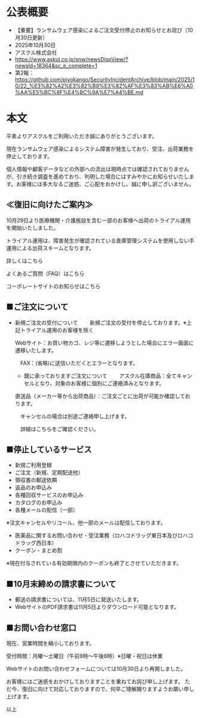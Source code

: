 # 公表概要
- 【重要】ランサムウェア感染によるご注文受付停止のお知らせとお詫び（10月30日更新）
- 2025年10月30日
- アスクル株式会社
- https://www.askul.co.jp/snw/newsDispView/?newsId=18364&sc_e_complete=1
- 第2報：https://github.com/piyokango/SecurityIncidentArchive/blob/main/2025/10/22_%E3%82%A2%E3%82%B9%E3%82%AF%E3%83%AB%E6%A0%AA%E5%BC%8F%E4%BC%9A%E7%A4%BE.md

# 本文
平素よりアスクルをご利用いただき誠にありがとうございます。

現在ランサムウェア感染によるシステム障害が発生しており、受注、出荷業務を停止しております。

個人情報や顧客データなどの外部への流出は現時点では確認されておりませんが、引き続き調査を進めており、判明した場合にはすみやかにお知らせいたします。お客様には多大なるご迷惑、ご心配をおかけし、誠に申し訳ございません。

## ≪復旧に向けたご案内≫
10月29日より医療機関・介護施設を含む一部のお客様へ出荷のトライアル運用を開始いたしました。

トライアル運用は、障害発生が確認されている倉庫管理システムを使用しない手運用による出荷スキームとなります。

詳しくはこちら

よくあるご質問（FAQ）はこちら

コーポレートサイトのお知らせはこちら


## ■ご注文について
- 新規ご注文の受付について
　　新規ご注文の受付を停止しております。※上記トライアル運用のお客様を除く

  Webサイト：お買い物カゴ、レジ等に遷移しようとした場合にエラー画面に遷移いたします。

  　FAX：(省略)に送信いただくとエラーとなります。

  - 既に承っておりますご注文について
　　アスクル在庫商品：全てキャンセルとなり、対象のお客様に個別にご連絡済みとなります。

  直送品（メーカー等から出荷商品）：ご注文ごとに出荷が可能か確認しております。

  　キャンセルの場合は別途ご連絡申し上げます。

  　詳細はこちらをご確認ください。

## ■停止しているサービス
- 新規ご利用登録
- ご注文（新規、定期配送他）
- 領収書の郵送依頼
- 返品のお申込み
- 各種回収サービスのお申込み
- カタログのお申込み
- 各種メールの配信（一部）

※注文キャンセルやリコール、他一部のメールは配信しております。

- 医薬品に関するお問い合わせ・受注業務（ロハコドラッグ東日本及びロハコドラッグ西日本）
- クーポン・まとめ割

※現在付与されている有効期限内のクーポンも終了とさせていただきます。

## ■10月末締めの請求書について
- 郵送の請求書については、11月5日に発送いたします。
- WebサイトのPDF請求書は11月5日よりダウンロード可能となります。

## ■お問い合わせ窓口
現在、営業時間を縮小しております。

受付時間：月曜～土曜日（午前9時～午後6時）※日曜・祝日は休業

Webサイトのお問い合わせフォームについては10月30日より再開しました。

お客様にはご迷惑をおかけしておりますことを重ねてお詫び申し上げます。
ただ今、復旧に向けて対応しておりますので、何卒ご理解賜りますようお願い申し上げます。

以上
